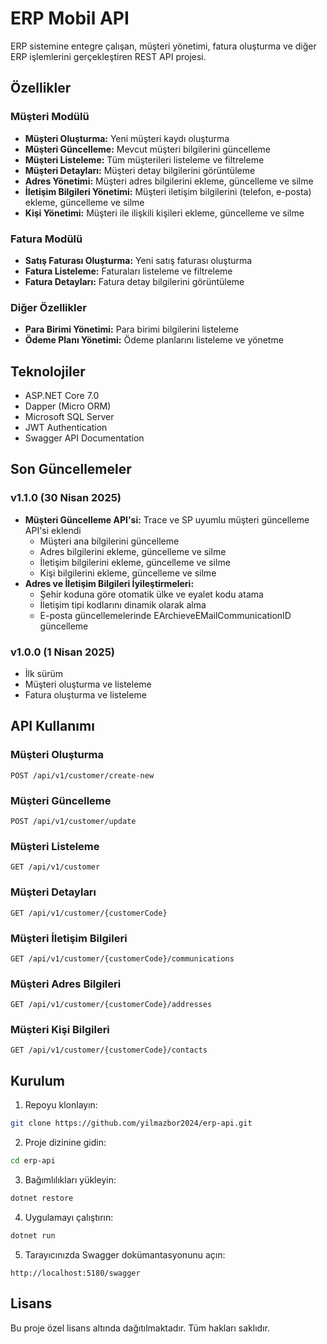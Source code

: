 # ERP Mobil API

ERP sistemine entegre çalışan, müşteri yönetimi, fatura oluşturma ve diğer ERP işlemlerini gerçekleştiren REST API projesi.

## Özellikler

### Müşteri Modülü
- **Müşteri Oluşturma:** Yeni müşteri kaydı oluşturma
- **Müşteri Güncelleme:** Mevcut müşteri bilgilerini güncelleme
- **Müşteri Listeleme:** Tüm müşterileri listeleme ve filtreleme
- **Müşteri Detayları:** Müşteri detay bilgilerini görüntüleme
- **Adres Yönetimi:** Müşteri adres bilgilerini ekleme, güncelleme ve silme
- **İletişim Bilgileri Yönetimi:** Müşteri iletişim bilgilerini (telefon, e-posta) ekleme, güncelleme ve silme
- **Kişi Yönetimi:** Müşteri ile ilişkili kişileri ekleme, güncelleme ve silme

### Fatura Modülü
- **Satış Faturası Oluşturma:** Yeni satış faturası oluşturma
- **Fatura Listeleme:** Faturaları listeleme ve filtreleme
- **Fatura Detayları:** Fatura detay bilgilerini görüntüleme

### Diğer Özellikler
- **Para Birimi Yönetimi:** Para birimi bilgilerini listeleme
- **Ödeme Planı Yönetimi:** Ödeme planlarını listeleme ve yönetme

## Teknolojiler

- ASP.NET Core 7.0
- Dapper (Micro ORM)
- Microsoft SQL Server
- JWT Authentication
- Swagger API Documentation

## Son Güncellemeler

### v1.1.0 (30 Nisan 2025)
- **Müşteri Güncelleme API'si:** Trace ve SP uyumlu müşteri güncelleme API'si eklendi
  - Müşteri ana bilgilerini güncelleme
  - Adres bilgilerini ekleme, güncelleme ve silme
  - İletişim bilgilerini ekleme, güncelleme ve silme
  - Kişi bilgilerini ekleme, güncelleme ve silme
- **Adres ve İletişim Bilgileri İyileştirmeleri:**
  - Şehir koduna göre otomatik ülke ve eyalet kodu atama
  - İletişim tipi kodlarını dinamik olarak alma
  - E-posta güncellemelerinde EArchieveEMailCommunicationID güncelleme

### v1.0.0 (1 Nisan 2025)
- İlk sürüm
- Müşteri oluşturma ve listeleme
- Fatura oluşturma ve listeleme

## API Kullanımı

### Müşteri Oluşturma
```http
POST /api/v1/customer/create-new
```

### Müşteri Güncelleme
```http
POST /api/v1/customer/update
```

### Müşteri Listeleme
```http
GET /api/v1/customer
```

### Müşteri Detayları
```http
GET /api/v1/customer/{customerCode}
```

### Müşteri İletişim Bilgileri
```http
GET /api/v1/customer/{customerCode}/communications
```

### Müşteri Adres Bilgileri
```http
GET /api/v1/customer/{customerCode}/addresses
```

### Müşteri Kişi Bilgileri
```http
GET /api/v1/customer/{customerCode}/contacts
```

## Kurulum

1. Repoyu klonlayın:
```bash
git clone https://github.com/yilmazbor2024/erp-api.git
```

2. Proje dizinine gidin:
```bash
cd erp-api
```

3. Bağımlılıkları yükleyin:
```bash
dotnet restore
```

4. Uygulamayı çalıştırın:
```bash
dotnet run
```

5. Tarayıcınızda Swagger dokümantasyonunu açın:
```
http://localhost:5180/swagger
```

## Lisans

Bu proje özel lisans altında dağıtılmaktadır. Tüm hakları saklıdır.
